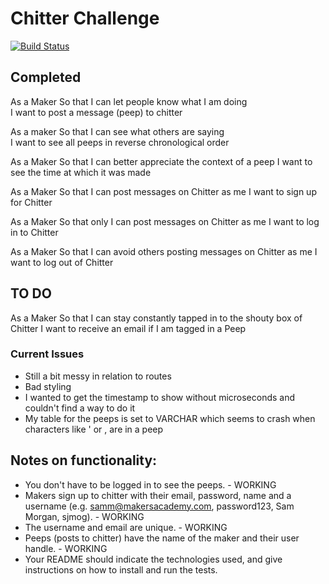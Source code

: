 Chitter Challenge
=================

[![Build Status](https://travis-ci.org/alexleesonmill/chitter-challenge.svg?branch=master)](https://travis-ci.org/alexleesonmill/chitter-challenge)

## Completed
As a Maker
So that I can let people know what I am doing  
I want to post a message (peep) to chitter

As a maker
So that I can see what others are saying  
I want to see all peeps in reverse chronological order

As a Maker
So that I can better appreciate the context of a peep
I want to see the time at which it was made

As a Maker
So that I can post messages on Chitter as me
I want to sign up for Chitter

As a Maker
So that only I can post messages on Chitter as me
I want to log in to Chitter

As a Maker
So that I can avoid others posting messages on Chitter as me
I want to log out of Chitter

## TO DO

As a Maker
So that I can stay constantly tapped in to the shouty box of Chitter
I want to receive an email if I am tagged in a Peep

### Current Issues
- Still a bit messy in relation to routes
- Bad styling
- I wanted to get the timestamp to show without microseconds and couldn't find a way to do it
- My table for the peeps is set to VARCHAR which seems to crash when characters like ' or , are in a peep

Notes on functionality:
------

* You don't have to be logged in to see the peeps. - WORKING
* Makers sign up to chitter with their email, password, name and a username (e.g. samm@makersacademy.com, password123, Sam Morgan, sjmog). - WORKING
* The username and email are unique. - WORKING
* Peeps (posts to chitter) have the name of the maker and their user handle. - WORKING
* Your README should indicate the technologies used, and give instructions on how to install and run the tests.

